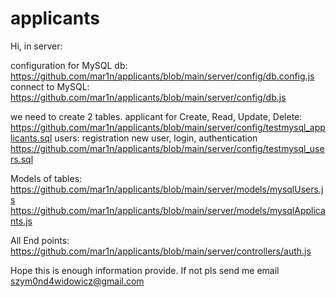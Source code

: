 ﻿# applicants
Hi,
in server:

configuration for MySQL db:
https://github.com/mar1n/applicants/blob/main/server/config/db.config.js
connect to MySQL:
https://github.com/mar1n/applicants/blob/main/server/config/db.js

we need to create 2 tables.
applicant for Create, Read, Update, Delete:
https://github.com/mar1n/applicants/blob/main/server/config/testmysql_applicants.sql
users: registration new user, login, authentication
https://github.com/mar1n/applicants/blob/main/server/config/testmysql_users.sql

Models of tables:
https://github.com/mar1n/applicants/blob/main/server/models/mysqlUsers.js
https://github.com/mar1n/applicants/blob/main/server/models/mysqlApplicants.js

All End points:
https://github.com/mar1n/applicants/blob/main/server/controllers/auth.js

Hope this is enough information provide.
If not pls send me email szym0nd4widowicz@gmail.com
